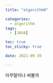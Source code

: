 ```yaml
---
title: "algorithm0"

categories: 
  - algorithm
tags: 
  - [JAVA]

toc: true
toc_sticky: true

date: 2021-09-30

---
```


아무말이나 써볼까
